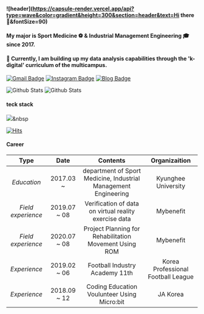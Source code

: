 #### ![header](https://capsule-render.vercel.app/api?type=wave&color=gradient&height=300&section=header&text=Hi there 👋&fontSize=90)

#### My major is Sport Medicine :soccer: & Industrial Management Engineering :mortar_board: since 2017.
#### 🌱 Currently, I am building up my data analysis capabilities through the 'k-digital' curriculum of the multicampus.

[![Gmail Badge](https://img.shields.io/badge/Gmail-d14836?style=flat-square&logo=Gmail&logoColor=white&link=mailto:so970404@gmail.com)](mailto:so970404@gmail.com)
[![Instagram Badge](https://img.shields.io/badge/-Instagram-dd2a7b?style=flat-square&logo=instagram&logoColor=white&link=https://www.instagram.com/_so02e_/)](https://www.instagram.com/_so02e_/) 
[![Blog Badge](http://img.shields.io/badge/-Blog-brightgreen?style=flat-square&logo=FF5722&link=https://blog.naver.com/sso02e)](https://blog.naver.com/sso02e)


![Github Stats](https://github-readme-stats.vercel.app/api?username=so02e&show_icons=true)
![Github Stats](github-readme-stats.vercel.app/api/top-langs/?username={so02e}&langs_count=8)

#### teck stack
<a href="링크걸_주소"><img src="https://img.shields.io/badge/쓰고자하는_텍스트-컬러코드?style=flat-square&logo=simpleicons에서_아이콘이름&logoColor=white&link=내링크"/></a>&nbsp


[![Hits](https://hits.seeyoufarm.com/api/count/incr/badge.svg?url=https%3A%2F%2Fgithub.com%2Fso02e&count_bg=%23FDACCD&title_bg=%23F5435E&icon=&icon_color=%23E7E7E7&title=hits&edge_flat=false)](https://hits.seeyoufarm.com)



#### Career
| **Type** | **Date** | **Contents** | **Organizaition** |
|:--------:|:--------:|:--------:|:--------:|
| *Education* | 2017.03 ~ | department of Sport Medicine, Industrial Management Engineering | Kyunghee University|
| *Field experience* | 2019.07 ~ 08| Verification of data on virtual reality exercise data | Mybenefit |
| *Field experience* | 2020.07 ~ 08| Project Planning for Rehabilitation Movement Using ROM | Mybenefit |
| *Experience* | 2019.02 ~ 06| Football Industry Academy 11th | Korea Professional Football League |
| *Experience* | 2018.09 ~ 12| Coding Education Voulunteer Using Micro:bit | JA Korea |
